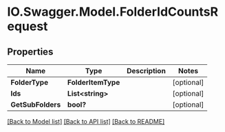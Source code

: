 # IO.Swagger.Model.FolderIdCountsRequest
## Properties

Name | Type | Description | Notes
------------ | ------------- | ------------- | -------------
**FolderType** | **FolderItemType** |  | [optional] 
**Ids** | **List&lt;string&gt;** |  | [optional] 
**GetSubFolders** | **bool?** |  | [optional] 

[[Back to Model list]](../README.md#documentation-for-models) [[Back to API list]](../README.md#documentation-for-api-endpoints) [[Back to README]](../README.md)

